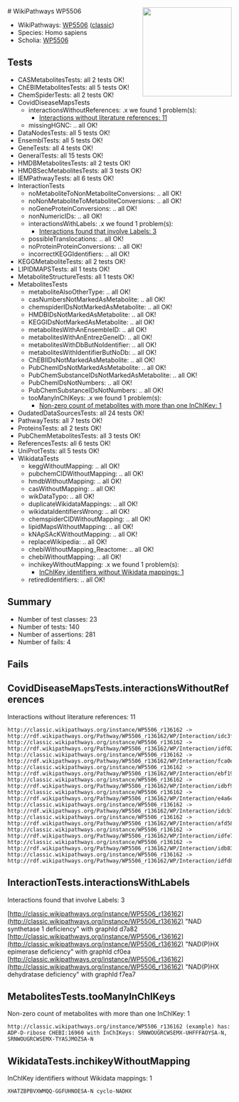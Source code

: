 <img style="float: right; width: 200px" src="https://cms-assets.nporadio.nl/npo3fm/NPO-Serious-Request-Logo-Groen-Ik-Steun-RGB.png" />
# WikiPathways WP5506

* WikiPathways: [WP5506](https://wikipathways.org/pathways/WP5506) ([classic](https://classic.wikipathways.org/instance/WP5506))
* Species: Homo sapiens
* Scholia: [WP5506](https://scholia.toolforge.org/wikipathways/WP5506)
## Tests
* CASMetabolitesTests: all 2 tests OK!
* ChEBIMetabolitesTests: all 5 tests OK!
* ChemSpiderTests: all 2 tests OK!
* CovidDiseaseMapsTests
    * interactionsWithoutReferences: .x we found 1 problem(s):
        * [Interactions without literature references: 11](#9701cce2)
    * missingHGNC: .. all OK!
* DataNodesTests: all 5 tests OK!
* EnsemblTests: all 5 tests OK!
* GeneTests: all 4 tests OK!
* GeneralTests: all 15 tests OK!
* HMDBMetabolitesTests: all 2 tests OK!
* HMDBSecMetabolitesTests: all 3 tests OK!
* IEMPathwayTests: all 6 tests OK!
* InteractionTests
    * noMetaboliteToNonMetaboliteConversions: .. all OK!
    * noNonMetaboliteToMetaboliteConversions: .. all OK!
    * noGeneProteinConversions: .. all OK!
    * nonNumericIDs: .. all OK!
    * interactionsWithLabels: .x we found 1 problem(s):
        * [Interactions found that involve Labels: 3](#630d267a)
    * possibleTranslocations: .. all OK!
    * noProteinProteinConversions: .. all OK!
    * incorrectKEGGIdentifiers: .. all OK!
* KEGGMetaboliteTests: all 2 tests OK!
* LIPIDMAPSTests: all 1 tests OK!
* MetaboliteStructureTests: all 1 tests OK!
* MetabolitesTests
    * metaboliteAlsoOtherType: .. all OK!
    * casNumbersNotMarkedAsMetabolite: .. all OK!
    * chemspiderIDsNotMarkedAsMetabolite: .. all OK!
    * HMDBIDsNotMarkedAsMetabolite: .. all OK!
    * KEGGIDsNotMarkedAsMetabolite: .. all OK!
    * metabolitesWithAnEnsembleID: .. all OK!
    * metabolitesWithAnEntrezGeneID: .. all OK!
    * metabolitesWithDbButNoIdentifier: .. all OK!
    * metabolitesWithIdentifierButNoDb: .. all OK!
    * ChEBIIDsNotMarkedAsMetabolite: .. all OK!
    * PubChemIDsNotMarkedAsMetabolite: .. all OK!
    * PubChemSubstanceIDsNotMarkedAsMetabolite: .. all OK!
    * PubChemIDsNotNumbers: .. all OK!
    * PubChemSubstanceIDsNotNumbers: .. all OK!
    * tooManyInChIKeys: .x we found 1 problem(s):
        * [Non-zero count of metabolites with more than one InChIKey: 1](#a4e4037e)
* OudatedDataSourcesTests: all 24 tests OK!
* PathwayTests: all 7 tests OK!
* ProteinsTests: all 2 tests OK!
* PubChemMetabolitesTests: all 3 tests OK!
* ReferencesTests: all 6 tests OK!
* UniProtTests: all 5 tests OK!
* WikidataTests
    * keggWithoutMapping: .. all OK!
    * pubchemCIDWithoutMapping: .. all OK!
    * hmdbWithoutMapping: .. all OK!
    * casWithoutMapping: .. all OK!
    * wikDataTypo: .. all OK!
    * duplicateWikidataMappings: .. all OK!
    * wikidataIdentifiersWrong: .. all OK!
    * chemspiderCIDWithoutMapping: .. all OK!
    * lipidMapsWithoutMapping: .. all OK!
    * kNApSAcKWithoutMapping: .. all OK!
    * replaceWikipedia: .. all OK!
    * chebiWithoutMapping_Reactome: .. all OK!
    * chebiWithoutMapping: .. all OK!
    * inchikeyWithoutMapping: .x we found 1 problem(s):
        * [InChIKey identifiers without Wikidata mappings: 1](#e3a34a21)
    * retiredIdentifiers: .. all OK!


## Summary

* Number of test classes: 23
* Number of tests: 140
* Number of assertions: 281
* Number of fails: 4

## Fails

<a name="9701cce2" />

## CovidDiseaseMapsTests.interactionsWithoutReferences

Interactions without literature references: 11
```
http://classic.wikipathways.org/instance/WP5506_r136162 -> http://rdf.wikipathways.org/Pathway/WP5506_r136162/WP/Interaction/idc3f9ca71
http://classic.wikipathways.org/instance/WP5506_r136162 -> http://rdf.wikipathways.org/Pathway/WP5506_r136162/WP/Interaction/idf02016cf
http://classic.wikipathways.org/instance/WP5506_r136162 -> http://rdf.wikipathways.org/Pathway/WP5506_r136162/WP/Interaction/fca0e
http://classic.wikipathways.org/instance/WP5506_r136162 -> http://rdf.wikipathways.org/Pathway/WP5506_r136162/WP/Interaction/ebf19
http://classic.wikipathways.org/instance/WP5506_r136162 -> http://rdf.wikipathways.org/Pathway/WP5506_r136162/WP/Interaction/idbf91fee3
http://classic.wikipathways.org/instance/WP5506_r136162 -> http://rdf.wikipathways.org/Pathway/WP5506_r136162/WP/Interaction/e4a6c
http://classic.wikipathways.org/instance/WP5506_r136162 -> http://rdf.wikipathways.org/Pathway/WP5506_r136162/WP/Interaction/idcb736366
http://classic.wikipathways.org/instance/WP5506_r136162 -> http://rdf.wikipathways.org/Pathway/WP5506_r136162/WP/Interaction/afd58
http://classic.wikipathways.org/instance/WP5506_r136162 -> http://rdf.wikipathways.org/Pathway/WP5506_r136162/WP/Interaction/idfe78d24b
http://classic.wikipathways.org/instance/WP5506_r136162 -> http://rdf.wikipathways.org/Pathway/WP5506_r136162/WP/Interaction/idb83ec8f6
http://classic.wikipathways.org/instance/WP5506_r136162 -> http://rdf.wikipathways.org/Pathway/WP5506_r136162/WP/Interaction/idfd836518
```

<a name="630d267a" />

## InteractionTests.interactionsWithLabels

Interactions found that involve Labels: 3

[http://classic.wikipathways.org/instance/WP5506_r136162](http://classic.wikipathways.org/instance/WP5506_r136162) "NAD 
synthetase 1 
deficiency" with graphId d7a82
[http://classic.wikipathways.org/instance/WP5506_r136162](http://classic.wikipathways.org/instance/WP5506_r136162) "NAD(P)HX 
epimerase 
deficiency" with graphId cf0ea
[http://classic.wikipathways.org/instance/WP5506_r136162](http://classic.wikipathways.org/instance/WP5506_r136162) "NAD(P)HX 
dehydratase 
deficiency" with graphId f7ea7


<a name="a4e4037e" />

## MetabolitesTests.tooManyInChIKeys

Non-zero count of metabolites with more than one InChIKey: 1
```
http://classic.wikipathways.org/instance/WP5506_r136162 (example) has: ADP-D-ribose CHEBI:16960 with InChIKeys: SRNWOUGRCWSEMX-UHFFFAOYSA-N, SRNWOUGRCWSEMX-TYASJMOZSA-N
```

<a name="e3a34a21" />

## WikidataTests.inchikeyWithoutMapping

InChIKey identifiers without Wikidata mappings: 1
```
XHATZBPBVXWMQQ-GGFUHNOESA-N	cyclo-NADHX
```

